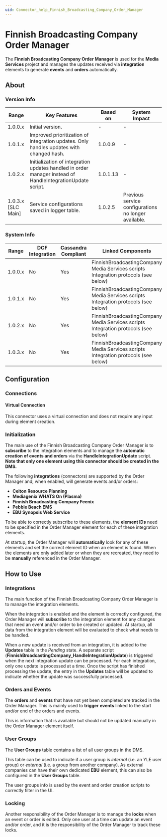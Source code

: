 ```yaml
---
uid: Connector_help_Finnish_Broadcasting_Company_Order_Manager
---
```


# Finnish Broadcasting Company Order Manager

The **Finnish Broadcasting Company Order Manager** is used for the **Media Services** project and manages the updates received via **integration** elements to generate **events** and **orders** automatically.

## About

### Version Info

| **Range**            | **Key Features**                                                                                          | **Based on** | **System Impact**                                    |
|----------------------|-----------------------------------------------------------------------------------------------------------|--------------|------------------------------------------------------|
| 1.0.0.x              | Initial version.                                                                                          | -            | -                                                    |
| 1.0.1.x              | Improved prioritization of integration updates. Only handles updates with changed hash.                   | 1.0.0.9      | -                                                    |
| 1.0.2.x              | Initialization of integration updates handled in order manager instead of HandleIntegrationUpdate script. | 1.0.1.13     | -                                                    |
| 1.0.3.x [SLC Main]   | Service configurations saved in logger table.                                                             | 1.0.2.5      | Previous service configurations no longer available. |

### System Info

| Range     | DCF Integration     | Cassandra Compliant     | Linked Components                                                                   | Exported Components     |
|-----------|---------------------|-------------------------|-------------------------------------------------------------------------------------|-------------------------|
| 1.0.0.x   | No                  | Yes                     | FinnishBroadcastingCompany Media Services scripts Integration protocols (see below) | -                       |
| 1.0.1.x   | No                  | Yes                     | FinnishBroadcastingCompany Media Services scripts Integration protocols (see below) | -                       |
| 1.0.2.x   | No                  | Yes                     | FinnishBroadcastingCompany Media Services scripts Integration protocols (see below) | -                       |
| 1.0.3.x   | No                  | Yes                     | FinnishBroadcastingCompany Media Services scripts Integration protocols (see below) | -                       |

## Configuration

### Connections

#### Virtual Connection

This connector uses a virtual connection and does not require any input during element creation.

### Initialization

The main use of the Finnish Broadcasting Company Order Manager is to **subscribe** to the integration elements and to manage the **automatic creation of events and orders** via the **HandleIntegrationUpdate** script.
**Note that only one element using this connector should be created in the DMS.**

The following **integrations** (connectors) are supported by the Order Manager and, when enabled, will generate events and/or orders:

- **Ceiton Resource Planning**
- **Mediagenix WHATS On (Plasma)**
- **Finnish Broadcasting Company Feenix**
- **Pebble Beach EMS**
- **EBU Synopsis Web Service**

To be able to correctly subscribe to these elements, the **element IDs** need to be specified in the Order Manager element for each of these integration elements.

At startup, the Order Manager will **automatically** look for any of these elements and set the correct element ID when an element is found. When the elements are only added later or when they are recreated, they need to be **manually** referenced in the Order Manager.

## How to Use

### Integrations

The main function of the Finnish Broadcasting Company Order Manager is to manage the integration elements.

When the integration is enabled and the element is correctly configured, the Order Manager will **subscribe** to the integration element for any changes that need an event and/or order to be created or updated.
At startup, all data from the integration element will be evaluated to check what needs to be handled.

When a new update is received from an integration, it is added to the **Updates** table in the *Pending* state. A separate script (**FinnishBroadcastingCompany_HandleIntegrationUpdate**) is triggered when the next integration update can be processed.
For each integration, only one update is processed at a time. Once the script has finished processing the update, the entry in the **Updates** table will be updated to indicate whether the update was successfully processed.

### Orders and Events

The **orders** and **events** that have not yet been completed are tracked in the Order Manager. This is mainly used to **trigger** **events** linked to the start and/or end of the orders and events.

This is information that is available but should not be updated manually in the Order Manager element itself.

### User Groups

The **User Groups** table contains a list of all user groups in the DMS.

This table can be used to indicate if a user group is *internal* (i.e. an YLE user group) or *external* (i.e. a group from another company).
As external companies can have their own dedicated **EBU** element, this can also be configured in the **User Groups** table.

The user groups info is used by the event and order creation scripts to correctly filter in the UI.

### Locking

Another responsibility of the Order Manager is to manage the **locks** when an event or order is edited.
Only one user at a time can update an event and/or order, and it is the responsibility of the Order Manager to track these locks.


